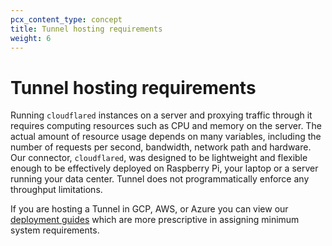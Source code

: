```yaml
---
pcx_content_type: concept
title: Tunnel hosting requirements
weight: 6
---
```


# Tunnel hosting requirements

Running `cloudflared` instances on a server and proxying traffic through it requires computing resources such as CPU and memory on the server. The actual amount of resource usage depends on many variables, including the number of requests per second, bandwidth, network path and hardware. Our connector, `cloudflared`, was designed to be lightweight and flexible enough to be effectively deployed on Raspberry Pi, your laptop or a server running your data center. Tunnel does not programmatically enforce any throughput limitations.

If you are hosting a Tunnel in GCP, AWS, or Azure you can view our [deployment guides](/cloudflare-one/connections/connect-apps/deployment-guides/) which are more prescriptive in assigning minimum system requirements.
